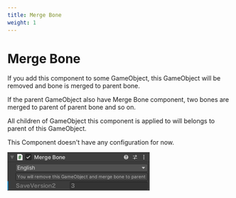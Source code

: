 ```yaml
---
title: Merge Bone
weight: 1
---
```


# Merge Bone

If you add this component to some GameObject, this GameObject will be removed and bone is merged to parent bone.

If the parent GameObject also have Merge Bone component, two bones are merged to parent of parent bone and so on.

All children of GameObject this component is applied to will belongs to parent of this GameObject.

This Component doesn't have any configuration for now.

![component.png](component.png)
